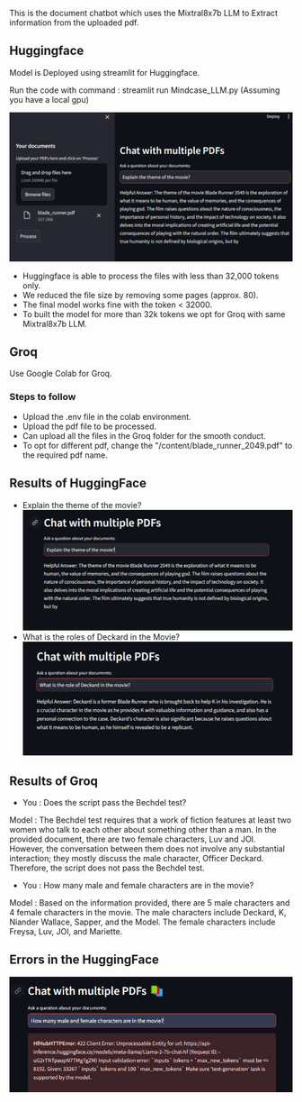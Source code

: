 This is the document chatbot which uses the Mixtral8x7b LLM to Extract information from the uploaded pdf.

## Huggingface
Model is Deployed using streamlit for Huggingface.

Run the code with command : streamlit run Mindcase_LLM.py (Assuming you have a local gpu)

![Front-End](https://github.com/SAaradhya/QnA_Model/blob/main/Images/Screenshot%202024-05-07%20133505.png)

- Huggingface is able to process the files with less than 32,000 tokens only.
- We reduced the file size by removing some pages (approx. 80).
- The final model works fine with the token < 32000.
- To built the model for more than 32k tokens we opt for Groq with same Mixtral8x7b LLM.

## Groq

Use Google Colab for Groq.

### Steps to follow
- Upload the .env file in the colab environment.
- Upload the pdf file to be processed.
- Can upload all the files in the Groq folder for the smooth conduct.
- To opt for different pdf, change the "/content/blade_runner_2049.pdf" to the required pdf name.


## Results of HuggingFace
- Explain the theme of the movie?
![Result-1](https://github.com/SAaradhya/QnA_Model/blob/main/Images/Screenshot%202024-05-07%20131858.png)
- What is the roles of Deckard in the Movie?
![Result-2](https://github.com/SAaradhya/QnA_Model/blob/main/Images/Screenshot%202024-05-07%20132000.png)

## Results of Groq
- You : Does the script pass the Bechdel test?

Model : The Bechdel test requires that a work of fiction features at least two women who talk to each other about something other than a man. In the provided document, there are two female characters, Luv and JOI. However, the conversation between them does not involve any substantial interaction; they mostly discuss the male character, Officer Deckard. Therefore, the script does not pass the Bechdel test.

- You : How many male and female characters are in the movie?

Model : Based on the information provided, there are 5 male characters and 4 female characters in the movie. The male characters include Deckard, K, Niander Wallace, Sapper, and the Model. The female characters include Freysa, Luv, JOI, and Mariette.

## Errors in the HuggingFace
![Error](https://github.com/SAaradhya/QnA_Model/blob/main/Images/Screenshot%202024-05-07%20112654.png)

